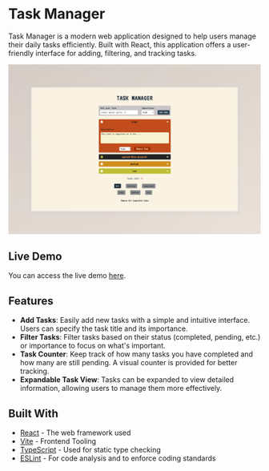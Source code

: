 # Task Manager

Task Manager is a modern web application designed to help users manage their daily tasks efficiently. Built with React, this application offers a user-friendly interface for adding, filtering, and tracking tasks.

![Task Manager Preview](public/task-manager.jpeg)

## Live Demo

You can access the live demo [here](https://candid-mandazi-85173b.netlify.app/).

## Features

- **Add Tasks**: Easily add new tasks with a simple and intuitive interface. Users can specify the task title and its importance.
- **Filter Tasks**: Filter tasks based on their status (completed, pending, etc.) or importance to focus on what's important.
- **Task Counter**: Keep track of how many tasks you have completed and how many are still pending. A visual counter is provided for better tracking.
- **Expandable Task View**: Tasks can be expanded to view detailed information, allowing users to manage them more effectively.

## Built With

- [React](https://reactjs.org/) - The web framework used
- [Vite](https://vitejs.dev/) - Frontend Tooling
- [TypeScript](https://www.typescriptlang.org/) - Used for static type checking
- [ESLint](https://eslint.org/) - For code analysis and to enforce coding standards
